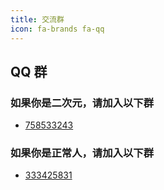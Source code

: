 ```yaml
---
title: 交流群
icon: fa-brands fa-qq
---
```


## QQ 群

### 如果你是二次元，请加入以下群

- [758533243](https://qm.qq.com/q/LlHABKWhu4)

### 如果你是正常人，请加入以下群

- [333425831](https://qm.qq.com/q/vYswHRoBGg)
